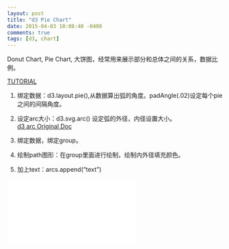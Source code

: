 ```yaml
---
layout: post
title: "d3 Pie Chart"
date: 2015-04-03 10:08:40 -0400
comments: true
tags: [d3, chart]
---
```


Donut Chart, Pie Chart, 大饼图，经常用来展示部分和总体之间的关系，数据比例。  

<!--more-->
[TUTORIAL](http://www.ourd3js.com/wordpress/?p=190)

1.  绑定数据：d3.layout.pie(),从数据算出弧的角度。padAngle(.02)设定每个pie之间的间隔角度。  

2.  设定arc大小：d3.svg.arc() 设定弧的外径，内径设置大小。  
[d3 arc Original Doc](https://github.com/mbostock/d3/wiki/SVG-Shapes#arc)  

3.  绑定数据，绑定group。  

4.  绘制path图形：在group里面进行绘制，绘制内外径填充颜色。  

5.  加上text：arcs.append(“text”)  


<iframe width=”100%” height=”300” src=”htt://jsfiddle.net/windse7en/x6n8roe2/embedded/” allowfullscreen=”allowfullscreen” frameborder=”0”></iframe>
